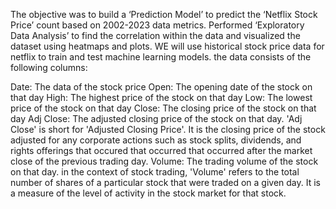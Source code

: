 The objective was to build a ‘Prediction Model’ to predict the ‘Netflix Stock Price’ count based on 2002-2023 data metrics.
Performed ‘Exploratory Data Analysis’ to find the correlation within the data and visualized the dataset using heatmaps and plots.
WE will use historical stock price data for netflix to train and test machine learning models. the data consists of the following columns:

Date: The data of the stock price
Open: The opening date of the  stock on that day
High: The highest price of the stock on that day
Low:  The lowest price of the stock on that day
Close: The closing price of the stock on that day
Adj Close: The adjusted closing price of the stock on that day. 'Adj Close' is short for 'Adjusted Closing Price'. It is the closing price of
           the stock adjusted for any corporate actions such as stock splits, dividends, and rights offerings that occured that occurred that
           occurred after the market close of the previous trading day.
Volume: The trading volume of the stock on that day. in the context of stock trading, 'Volume' refers to the total number of shares of a 
        particular stock that were traded on a given day. It is a measure of the level of activity in the stock market for that stock.
           
           
           

